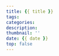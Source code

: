```yaml
---
title: {{ title }} 
tags:  
categories: 
description: 
thumbnail: ''
date: {{ date }} 
top: false
---
```

